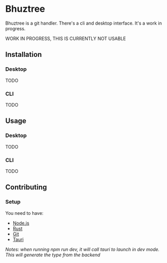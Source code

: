 # Bhuztree
Bhuztree is a git handler. There's a cli and desktop interface. It's a work in progress.

WORK IN PROGRESS, THIS IS CURRENTLY NOT USABLE

## Installation
### Desktop
TODO

### CLI
TODO

## Usage
### Desktop
TODO

### CLI
TODO

## Contributing
### Setup
You need to have: 
- [Node.js](https://nodejs.org/en/) 
- [Rust](https://www.rust-lang.org/tools/install)
- [Git](https://git-scm.com/downloads)
- [Tauri](https://tauri.app/)

*Notes: when running npm run dev, it will call tauri to launch in dev mode. This will generate the type from the backend*